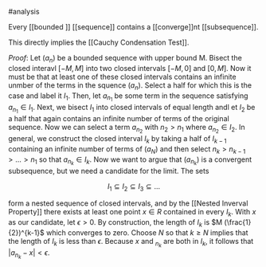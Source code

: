 
#analysis

Every [[bounded ]] [[sequence]] contains a [[converge]]nt [[subsequence]].

This directly implies the [[Cauchy Condensation Test]].

*Proof*: Let $(a_n)$ be a bounded sequence with upper bound M.  Bisect the closed interavl $[-M,M]$ into two closed intervals $[-M,0]$ and $[0,M]$.  Now it must be that at least one of these closed intervals contains an infinite unmber of the terms in the squence $(a_n)$.  Select a half for which this is the case and label it $I_1$.  Then, let $a_{n_1}$ be some term in the sequence satisfying $a_{n_1} \in I_1$.  Next, we bisect $I_1$ into closed intervals of equal length andl et $I_2$ be a half that again contains an infinite number of terms of the original sequence.  Now we can select a term $a_{n_2}$ with $n_2 > n_1$ where $a_{n_2} \in I_2$.  In general, we construct the closed interval $I_k$ by taking a half of $I_{k-1}$ containing an infinite number of terms of $(a_N)$ and then select $n_k>n_{k-1}>...>n_1$ so that $a_{n_k} \in I_k$.
Now we want to argue that $(a_{n_k})$ is a convergent subsequence, but we need a candidate for the limit.  The sets

$$I_1 \subseteq I_2 \subseteq I_3 \subseteq ...$$

form a nested sequence of closed intervals, and by the [[Nested Inverval Property]] there exists at least one point $x \in R$ contained in every $I_k$.  With $x$ as our candidate, let $\epsilon > 0$.  By construction, the length of $I_k$ is $M (\frac{1}{2})^{k-1}$ which converges to zero.  Choose $N$ so that $k \geq N$ implies that the length of $I_k$ is less than $\epsilon$.  Because $x$ and $_{n_k}$ are both in $I_k$, it follows that $|a_{n_k}-x| < \epsilon$.
